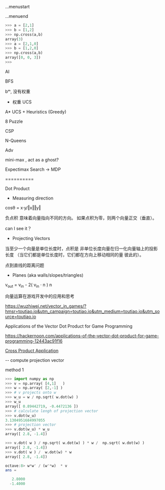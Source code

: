 ...menustart


...menuend


```python
>>> a = [2,1]
>>> b = [1,2]
>>> np.cross(a,b)
array(3)
>>> a = [2,1,0]
>>> b = [1,2,0]
>>> np.cross(a,b)
array([0, 0, 3])
>>>
```

AI

BFS 

bᵐ, 没有权重


+ 权重 UCS

A*  UCS +  Heuristics (Greedy)


8 Puzzle



CSP

N-Queens


Adv

mini-max , act as a ghost? 

Expectimax Search -> MDP


==========

Dot Product


- Measuring direction

cosθ = x·y/‖x‖‖y‖

负点积 意味着向量指向不同的方向。
如果点积为零，则两个向量正交（垂直）。

can I see it？


- Projecting Vectors

当至少一个向量是单位长度时，点积是 非单位长度向量在归一化向量轴上的投影长度
（当它们都是单位长度时，它们都在方向上移动相同的量 彼此的）。

点到直线的距离问题


- Planes (aka walls/slopes/triangles)

v<sub>out</sub> = v<sub>in</sub> - 2( v<sub>in</sub> · n ) n




向量运算在游戏开发中的应用和思考

https://wuzhiwei.net/vector_in_games/?hmsr=toutiao.io&utm_campaign=toutiao.io&utm_medium=toutiao.io&utm_source=toutiao.io

Applications of the Vector Dot Product for Game Programming

https://hackernoon.com/applications-of-the-vector-dot-product-for-game-programming-12443ac91f16




[Cross Product Application](https://amirazmi.net/cross-products-in-game-development-and-their-use-cases/)


-- compute projection vector

method 1

```python
>>> import numpy as np
>>> v = np.array( [4,1]   )
>>> w = np.array( [2,-1] )
>>> # v projects onto w
>>> w_u = w / np.sqrt( w.dot(w) )
>>> w_u
array([ 0.89442719, -0.4472136 ])
>>> # calculate lengh of projection vector
>>> v.dot(w_u)
3.1304951684997055
>>> # projection vector
>>> v.dot(w_u) * w_u
array([ 2.8, -1.4])
```

```python
>>> v.dot( w ) / np.sqrt( w.dot(w) ) * w /  np.sqrt( w.dot(w) )
array([ 2.8, -1.4])
>>> v.dot( w ) /  w.dot(w) * w
array([ 2.8, -1.4])
```

```octave
octave:8> w*w' / (w'*w)  * v
ans =

   2.8000
  -1.4000
```







